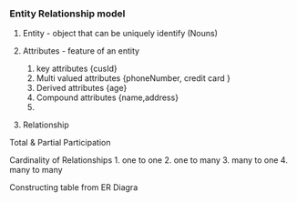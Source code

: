 ### Entity Relationship model

1. Entity - object that can be uniquely identify (Nouns)

2. Attributes - feature of an entity
    1. key attributes {cusId}
    2. Multi valued attributes {phoneNumber, credit card }
    3. Derived attributes {age}
    4. Compound attributes {name,address}
    5. 

3. Relationship

Total & Partial Participation


Cardinality of Relationships
    1. one to one
    2. one to many
    3. many to one
    4. many to many 

Constructing table from ER Diagra
 
